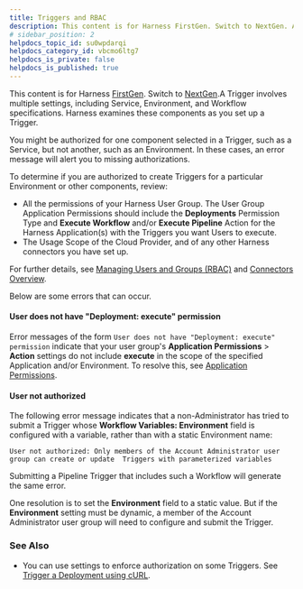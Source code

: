 ```yaml
---
title: Triggers and RBAC
description: This content is for Harness FirstGen. Switch to NextGen. A Trigger involves multiple settings, including Service, Environment, and Workflow specifications. Harness examines these components as you se…
# sidebar_position: 2
helpdocs_topic_id: su0wpdarqi
helpdocs_category_id: vbcmo6ltg7
helpdocs_is_private: false
helpdocs_is_published: true
---
```


This content is for Harness [FirstGen](/article/1fjmm4by22). Switch to [NextGen](/article/vz5cq0nfg2).A Trigger involves multiple settings, including Service, Environment, and Workflow specifications. Harness examines these components as you set up a Trigger.

You might be authorized for one component selected in a Trigger, such as a Service, but not another, such as an Environment. In these cases, an error message will alert you to missing authorizations.

To determine if you are authorized to create Triggers for a particular Environment or other components, review:

* All the permissions of your Harness User Group. The User Group Application Permissions should include the **Deployments** Permission Type and **Execute Workflow** and/or **Execute Pipeline** Action for the Harness Application(s) with the Triggers you want Users to execute.
* The Usage Scope of the Cloud Provider, and of any other Harness connectors you have set up.

For further details, see [Managing Users and Groups (RBAC)](/article/ven0bvulsj-users-and-permissions) and [Connectors Overview](/article/a7n7lwsjpk-harness-connectors).

Below are some errors that can occur.

#### User does not have "Deployment: execute" permission

Error messages of the form `User does not have "Deployment: execute" permission` indicate that your user group's **Application Permissions** > **Action** settings do not include **execute** in the scope of the specified Application and/or Environment. To resolve this, see [Application Permissions](/article/ven0bvulsj-users-and-permissions#application_permissions).

#### User not authorized

The following error message indicates that a non-Administrator has tried to submit a Trigger whose **Workflow Variables: Environment** field is configured with a variable, rather than with a static Environment name:

`User not authorized: Only members of the Account Administrator user group can create or update  Triggers with parameterized variables`

Submitting a Pipeline Trigger that includes such a Workflow will generate the same error.

One resolution is to set the **Environment** field to a static value. But if the **Environment** setting must be dynamic, a member of the Account Administrator user group will need to configure and submit the Trigger.

### See Also

* You can use settings to enforce authorization on some Triggers. See [Trigger a Deployment using cURL](/article/mc2lxsas4c-trigger-a-deployment-using-c-url).

